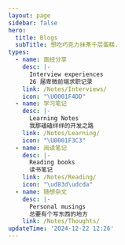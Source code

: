 ```yaml
---
layout: page
sidebar: false
hero:
  title: Blogs
  subTitle: 想吃巧克力抹茶千层蛋糕.
types:
  - name: 面经分享
    desc: |-
      Interview experiences
      26 届卑微前端求职记录
    link: /Notes/Interviews/
    icon: "\U0001F4DD"
  - name: 学习笔记
    desc: |-
      Learning Notes
      我那磕磕绊绊的开发之路
    link: /Notes/Learning/
    icon: "\U0001F3C3"
  - name: 阅读笔记
    desc: |-
      Reading books
      读书笔记
    link: /Notes/Reading/
    icon: "\ud83d\udcda"
  - name: 随想杂文
    desc: |-
      Personal musings
      总要有个写东西的地方
    link: /Notes/Thoughts/
updateTime: '2024-12-22 12:26'
---
```


<script setup>
import BlogArchive from '../../.vitepress/views/Archive/index.vue'
</script>

<BlogArchive/>
